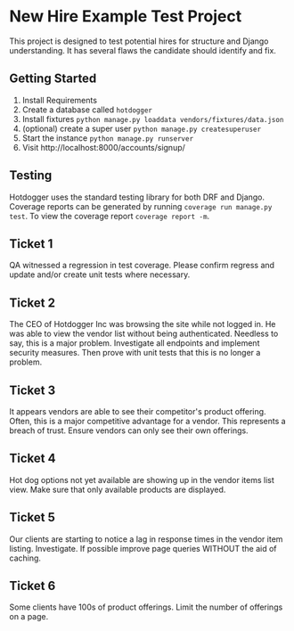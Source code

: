 # New Hire Example Test Project
This project is designed to test potential hires for structure and Django understanding. It has several flaws the candidate should identify and fix.

## Getting Started
1. Install Requirements
2. Create a database called `hotdogger`
3. Install fixtures `python manage.py loaddata vendors/fixtures/data.json`
4. (optional) create a super user `python manage.py createsuperuser`
5. Start the instance `python manage.py runserver`
6. Visit http://localhost:8000/accounts/signup/

## Testing
Hotdogger uses the standard testing library for both DRF and Django.
Coverage reports can be generated by running `coverage run manage.py test`. To view the coverage report `coverage report -m`.

## Ticket 1
QA witnessed a regression in test coverage. Please confirm regress and update and/or create unit tests where necessary.

## Ticket 2
The CEO of Hotdogger Inc was browsing the site while not logged in. He was able to view the vendor list without being authenticated. Needless to say, this is a major problem. Investigate all endpoints and implement security measures. Then prove with unit tests that this is no longer a problem.

## Ticket 3
It appears vendors are able to see their competitor's product offering. Often, this is a major competitive advantage for a vendor. This represents a breach of trust. Ensure vendors can only see their own offerings.

## Ticket 4
Hot dog options not yet available are showing up in the vendor items list view. Make sure that only available products are displayed.

## Ticket 5
Our clients are starting to notice a lag in response times in the vendor item listing. Investigate. If possible improve page queries WITHOUT the aid of caching.

## Ticket 6
Some clients have 100s of product offerings. Limit the number of offerings on a page.